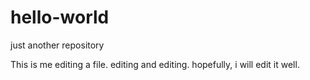 hello-world
===========

just another repository

This is me editing a file. editing and editing. hopefully, i will edit it well.
